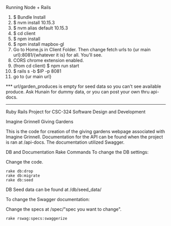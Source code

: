 Running Node + Rails

1. $ Bundle Install
2. $ nvm install 10.15.3
3. $ nvm alias default 10.15.3
4. $ cd client 
5. $ npm install
6. $ npm install mapbox-gl
7. Go to Home.js in Client Folder. Then change fetch urls to {ur main url}:8081/{whatever it is} for all. You'll see.
8. CORS chrome extension enabled.
9. (from cd client) $ npm run start
10. $ rails s -b $IP -p 8081
11. go to {ur main url}

*** url/garden_produces is empty for seed data so you can't see available produce. Ask Hunain for dummy data, or you can post your own thru api-docs.


----

Ruby Rails Project for CSC-324 Software Design and Development

Imagine Grinnell Giving Gardens

This is the code for creation of the giving gardens webpage associated with Imagine Grinnell.
Documentation for the API can be found when the project is ran at /api-docs.
The documentation utilized Swagger.

DB and Documentation Rake Commands
To change the DB settings:

Change the code.

```
rake db:drop
rake db:migrate
rake db:seed
```
    
DB Seed data can be found at /db/seed_data/
    
To change the Swagger documentation:

Change the specs at /spec/"spec you want to change".

```
rake rswag:specs:swaggerize
```